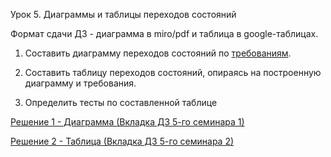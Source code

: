 Урок 5. Диаграммы и таблицы переходов состояний

Формат сдачи ДЗ - диаграмма в miro/pdf и таблица в google-таблицах.

1. Составить диаграмму переходов состояний по [требованиям](https://gbcdn.mrgcdn.ru/uploads/asset/5817775/attachment/86b2e0b2bf289eefda65ea4e149b05fb.pdf).

2. Составить таблицу переходов состояний, опираясь на построенную диаграмму и требования.

3. Определить тесты по составленной таблице

[Решение 1 - Диаграмма (Вкладка ДЗ 5-го семинара 1)](https://docs.google.com/spreadsheets/d/1uDz8P-H1x6mB33LRXeEP76wxqu8i3Ms77Qc-53WG8fk/edit?usp=sharing)

[Решение 2 - Таблица (Вкладка ДЗ 5-го семинара 2)](https://docs.google.com/spreadsheets/d/1uDz8P-H1x6mB33LRXeEP76wxqu8i3Ms77Qc-53WG8fk/edit?usp=sharing)